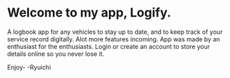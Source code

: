 # Welcome to my app, Logify.

A logbook app for any vehicles to stay up to date, and to keep track of your service record digitally.
Alot more features incoming. 
App was made by an enthusiast for the enthusiasts.
Login or create an account to store your details online so you never lose it.

Enjoy-
-Ryuichi